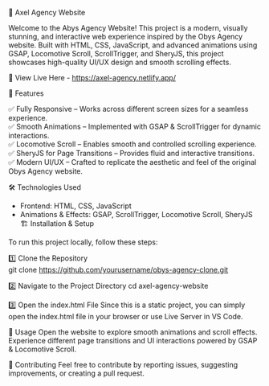 🎨 Axel Agency Website

Welcome to the Abys Agency Website!
This project is a modern, visually stunning, and interactive web experience inspired by the Obys Agency website. Built with HTML, CSS, JavaScript, and advanced animations using GSAP, Locomotive Scroll, ScrollTrigger, and SheryJS, this project showcases high-quality UI/UX design and smooth scrolling effects.

🚀 View Live Here -  https://axel-agency.netlify.app/

📌 Features

✅ Fully Responsive – Works across different screen sizes for a seamless experience.  
✅ Smooth Animations – Implemented with GSAP & ScrollTrigger for dynamic interactions.  
✅ Locomotive Scroll – Enables smooth and controlled scrolling experience.  
✅ SheryJS for Page Transitions – Provides fluid and interactive transitions.  
✅ Modern UI/UX – Crafted to replicate the aesthetic and feel of the original Obys Agency website.  

🛠️ Technologies Used

- Frontend: HTML, CSS, JavaScript  
- Animations & Effects: GSAP, ScrollTrigger, Locomotive Scroll, SheryJS  
🏗️ Installation & Setup  

To run this project locally, follow these steps:  

1️⃣ Clone the Repository  
git clone https://github.com/yourusername/obys-agency-clone.git

2️⃣ Navigate to the Project Directory
cd axel-agency-website

3️⃣ Open the index.html File
Since this is a static project, you can simply open the index.html file in your browser or use Live Server in VS Code.

📝 Usage
Open the website to explore smooth animations and scroll effects.
Experience different page transitions and UI interactions powered by GSAP & Locomotive Scroll.

🌟 Contributing
Feel free to contribute by reporting issues, suggesting improvements, or creating a pull request.
